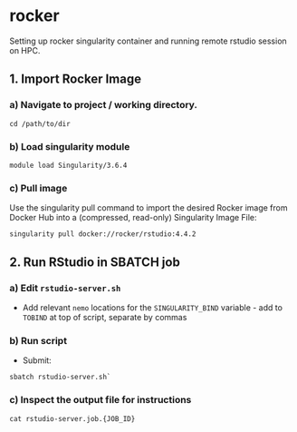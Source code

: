 # rocker

Setting up rocker singularity container and running remote rstudio session on HPC.

## 1. Import Rocker Image

### a) Navigate to project / working directory.

```
cd /path/to/dir
```

### b) Load singularity module

```
module load Singularity/3.6.4
```

### c) Pull image

Use the singularity pull command to import the desired Rocker image from Docker Hub into a (compressed, read-only) Singularity Image File:

```
singularity pull docker://rocker/rstudio:4.4.2
```

## 2. Run RStudio in SBATCH job

### a) Edit `rstudio-server.sh`

- Add relevant `nemo` locations for the `SINGULARITY_BIND` variable - add to `TOBIND` at top of script, separate by commas

### b) Run script

- Submit:
```
sbatch rstudio-server.sh`
```

### c) Inspect the output file for instructions

```
cat rstudio-server.job.{JOB_ID}
```
